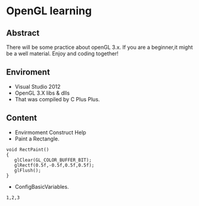 # OpenGL learning

## Abstract
  There will be some practice about openGL 3.x.
  If you are a beginner,it might be a well material.
  Enjoy and coding together!

## Enviroment

- Visual Studio 2012
- OpenGL 3.X libs & dlls
- That was compiled by C Plus Plus.

## Content

- Envirmoment Construct Help
- Paint a Rectangle.
```
void RectPaint()
{
   glClear(GL_COLOR_BUFFER_BIT);
   glRectf(0.5f,-0.5f,0.5f,0.5f);
   glFlush();
}

```
- ConfigBasicVariables.
```
1,2,3
```
